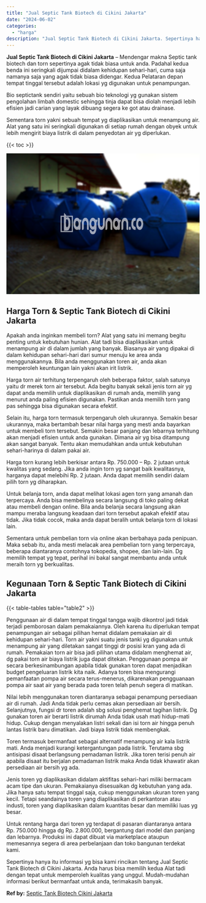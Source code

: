 ```yaml
---
title: "Jual Septic Tank Biotech di Cikini Jakarta"
date: "2024-06-02"
categories: 
  - "harga"
description: "Jual Septic Tank Biotech di Cikini Jakarta. Sepertinya hanya itu informasi yg bisa kami rincikan tentang Jual Septic Tank Biotech di Cikini Jakarta. Anda har..."
---
```


**Jual Septic Tank Biotech di Cikini Jakarta** – Mendengar makna Septic tank biotech dan torn sepertinya agak tidak biasa untuk anda. Padahal kedua benda ini seringkali dijumpai didalam kehidupan sehari-hari, cuma saja namanya saja yang agak tidak biasa didengar. Kedua Pelataran depan tempat tinggal tersebut adalah lokasi yg digunakan untuk penampungan.

Bio septictank sendiri yaitu sebuah bio teknologi yg gunakan sistem pengolahan limbah domestic sehingga tinja dapat bisa diolah menjadi lebih efisien jadi carian yang layak dibuang segera ke got atau drainase.

Sementara torn yakni sebuah tempat yg diaplikasikan untuk menampung air. Alat yang satu ini seringkali digunakan di setiap rumah dengan obyek untuk lebih mengirit biaya listrik di dalam penyedotan air yg diperlukan.

{{< toc >}}

![Jual Septic Tank Biotech di Cikini Jakarta](/images/jual-bio-septictank-39.png)

## Harga Torn & Septic Tank Biotech di Cikini Jakarta

Apakah anda inginkan membeli torn? Alat yang satu ini memang begitu penting untuk kebutuhan hunian. Alat tadi bisa diaplikasikan untuk menampung air di dalam jumlah yang banyak. Biasanya air yang dipakai di dalam kehidupan sehari-hari dari sumur menuju ke area anda menggunakannya. Bila anda menggunakan toren air, anda akan memperoleh keuntungan lain yakni akan irit listrik.

Harga torn air terhitung terpengaruh oleh beberapa faktor, salah satunya yaitu dr merek torn air tersebut. Ada begitu banyak sekali jenis torn air yg dapat anda memilih untuk diaplikasikan di rumah anda, memilih yang menurut anda paling efisien digunakan. Pastikan anda memilih torn yang pas sehingga bisa digunakan secara efektif.

Selain itu, harga torn termasuk terpengaruh oleh ukurannya. Semakin besar ukurannya, maka bertambah besar nilai harga yang mesti anda bayarkan untuk membeli torn tersebut. Semakin besar panjang dan lebarnya terhitung akan menjadi efisien untuk anda gunakan. Dimana air yg bisa ditampung akan sangat banyak. Tentu akan memudahkan anda untuk kebutuhan sehari-harinya di dalam pakai air.

Harga torn kurang lebih berkisar antara Rp. 750.000 – Rp. 2 jutaan untuk kwalitas yang sedang. Jika anda ingin torn yg sangat baik kwalitasnya, harganya dapat melebihi Rp. 2 jutaan. Anda dapat memilih sendiri dalam pilih torn yg diharapkan.

Untuk belanja torn, anda dapat melihat lokasi agen torn yang amanah dan terpercaya. Anda bisa membelinya secara langsung di toko paling dekat atau membeli dengan online. Bila anda belanja secara langsung akan mampu meraba langsung keadaan dari torn tersebut apakah efektif atau tidak. Jika tidak cocok, maka anda dapat beralih untuk belanja torn di lokasi lain.

Sementara untuk pembelian torn via online akan berbahaya pada penipuan. Maka sebab itu, anda mesti melacak area pembelian torn yang terpercaya, beberapa diantaranya contohnya tokopedia, shopee, dan lain-lain. Dg memilih tempat yg tepat, perihal ini bakal sangat membantu anda untuk meraih torn yg berkualitas.

## Kegunaan Torn & Septic Tank Biotech di Cikini Jakarta

{{< table-tables table="table2" >}}

Penggunaan air di dalam tempat tinggal tangga wajib dikontrol jadi tidak terjadi pemborosan dalam pemakaiannya. Oleh karena itu diperlukan tempat penampungan air sebagai pilihan hemat didalam pemakaian air di kehidupan sehari-hari. Torn air yakni suatu jenis tanki yg digunakan untuk menampung air yang diletakan sangat tinggi dr posisi kran yang ada di rumah. Pemakaian torn air bisa jadi pilihan utama didalam menghemat air, dg pakai torn air biaya listrik juga dapat ditekan. Penggunaan pompa air secara berkesinambungan apabila tidak gunakan toren dapat menjadikan budget pengeluaran listrik kita naik. Adanya toren bisa mengurangi pemanfaatan pompa air secara terus-menerus, dikarenakan pengguanaan pompa air saat air yang berada pada toren telah penuh segera di matikan.

Nilai lebih menggunakan toren diantaranya sebagai penampung persediaan air di rumah. Jadi Anda tidak perlu cemas akan persediaan air bersih. Selanjutnya, fungsi dr toren adalah sbg solusi penghemat tagihan listrik. Dg gunakan toren air berarti listrik dirumah Anda tidak usah mati hidup-mati hidup. Cukup dengan menyalakan listri sekali dan isi torn air hingga penuh lantas listrik baru dimatikan. Jadi biaya listrik tidak membengkak.

Toren termasuk bermanfaat sebagai alternatif menampung air kala listrik mati. Anda menjadi kurangi ketergantungan pada listrik. Terutama sbg antisipasi disaat berlangsung pemadaman listrik. Jika toren terisi penuh air apabila disaat itu berjalan pemadaman listrik maka Anda tidak khawatir akan persediaan air bersih yg ada.

Jenis toren yg diaplikasikan didalam aktifitas sehari-hari miliki bermacam acam tipe dan ukuran. Pemakaianya disesuaikan dg kebutuhan yang ada. Jika hanya satu tempat tinggal saja, cukup menggunakan ukuran toren yang kecil. Tetapi seandainya toren yang diaplikasikan di perkantoran atau industi, toren yang diaplikasikan dalam kuantitas besar dan memiliki luas yg besar.

Untuk rentang harga dari toren yg terdapat di pasaran diantaranya antara Rp. 750.000 hingga dg Rp. 2.800.000, bergantung dari model dan panjang dan lebarnya. Produksi ini dapat dibuat via marketplace ataupun memesannya segera di area perbelanjaan dan toko bangunan terdekat kami.

Sepertinya hanya itu informasi yg bisa kami rincikan tentang Jual Septic Tank Biotech di Cikini Jakarta. Anda harus bisa memilih kedua Alat tadi dengan tepat untuk memperoleh kualitas yang unggul. Mudah-mudahan informasi berikut bermanfaat untuk anda, terimakasih banyak.

**Ref by:** [Septic Tank Biotech Cikini Jakarta](https://id.wikipedia.org/wiki/Septic)
